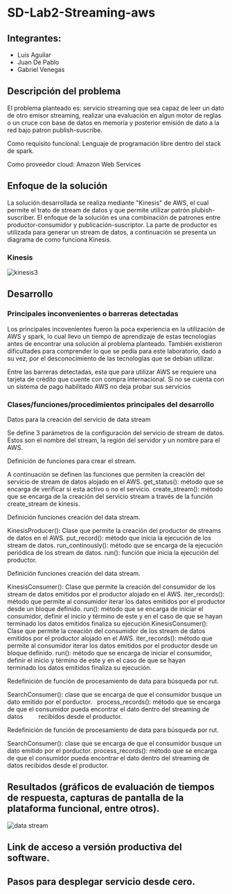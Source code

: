 # SD-Lab2-Streaming-aws

## Integrantes:
* Luis Aguilar
* Juan De Pablo
* Gabriel Venegas

## Descripción del problema
  El problema planteado es: servicio streaming que sea capaz de leer un dato de otro emisor streaming, realizar una evaluación en algun motor de reglas o un cruce con base de datos en memoría y posterior emisión de dato a la red bajo patron publish-suscribe.
  
  Como requisito funcional: Lenguaje de programación libre dentro del stack de spark.
  
  Como proveedor cloud: Amazon Web Services
  
## Enfoque de la solución
La solución desarrollada se realiza mediante "Kinesis" de AWS, el cual permite el trato de stream de datos y que permite utilizar patrón plubish-suscriber.
El enfoque de la solución es una combinación de patrones entre productor-consumidor y publicación-suscriptor. La parte de productor es utilizada para generar un stream de datos, a continuación se presenta un diagrama de como funciona Kinesis.


### Kinesis
![kinesis3](https://user-images.githubusercontent.com/19898908/58143990-bfc71500-7c1a-11e9-9ed1-96deb24cc20f.PNG)

## Desarrollo

### Principales inconvenientes o barreras detectadas
Los principales incovenientes fueron la poca experiencia en la utilización de AWS y spark, lo cual llevo un tiempo de aprendizaje de estas tecnologías antes de encontrar una solución al problema planteado. También existieron dificultades para comprender lo que se pedía para este laboratorio, dado a su vez, por el desconocimiento de las tecnologías que se debian utilizar.

Entre las barreras detectadas, esta que para utilizar AWS se requiere una tarjeta de crédito que cuente con compra internacional. Si no se cuenta con un sistema de pago habilitado AWS no deja probar sus servicios
### Clases/funciones/procedimientos principales del desarrollo

Datos para la creación del servicio de data stream

Se define 3 parámetros de la configuración del servicio de stream de datos. Estos son el nombre del stream, la región del servidor y un nombre para el AWS.


Definición de funciones para crear el stream.

  A continuación se definen las funciones que permiten la creación del servicio de stream de datos alojado en el AWS.
	get_status(): método que se encarga de verificar si esta activo o no el servicio.
  create_stream(): método que se encarga de la creación del servicio stream a través de la función create_stream de kinesis.


 Definición funciones creación del data stream.
 
  KinesisProducer(): Clase que permite la creación del productor de streams de datos en el AWS.
	put_record(): método que inicia la ejecución de los stream de datos.
	run_continously(): método que se encarga de la ejecución periódica de los stream de datos.
	run(): función que inicia la ejecución del productor.

 Definición funciones creación del data stream.
 
  KinesisConsumer(): Clase que permite la creación del consumidor de los stream de datos emitidos por el productor alojado     en el AWS.
  iter_records(): método que permite al consumidor iterar los datos emitidos por el productor desde un bloque definido.
  run(): método que se encarga de iniciar el consumidor, definir el inicio y término de este y en el caso de que se hayan       terminado los datos emitidos finaliza su ejecución.KinesisConsumer(): Clase que permite la creación del consumidor de los   	stream de datos emitidos por el productor alojado en el AWS.
  iter_records(): método que permite al consumidor iterar los datos emitidos por el productor desde un bloque definido.
  run(): método que se encarga de iniciar el consumidor, definir el inicio y término de este y en el caso de que se hayan       terminado los datos emitidos finaliza su ejecución.
  
  Redefinición de función de procesamiento de data para búsqueda por rut.
  
  SearchConsumer(): clase que se encarga de que el consumidor busque un dato emitido por el porductor.
   process_records(): método que se encarga de que el consumidor pueda encontrar el dato dentro del streaming de datos         recibidos desde el productor.
 
 Redefinición de función de procesamiento de data para búsqueda por rut.
 
  SearchConsumer(): clase que se encarga de que el consumidor busque un dato emitido por el porductor.
   process_records(): método que se encarga de que el consumidor pueda encontrar el dato dentro del streaming de datos         recibidos desde el productor.



## Resultados (gráficos de evaluación de tiempos de respuesta, capturas de pantalla de la plataforma funcional, entre otros).
![data stream](https://user-images.githubusercontent.com/19898908/58142929-f3a03b80-7c16-11e9-8608-7383b3266083.PNG)


## Link de acceso a versión productiva del software.

## Pasos para desplegar servicio desde cero.

